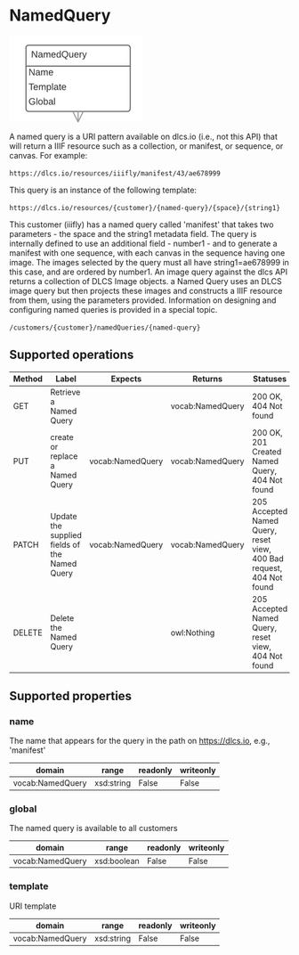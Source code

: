 # NamedQuery

![](namedquery.png)

A named query is a URI pattern available on dlcs.io (i.e., not this API) that will return a IIIF resource such as a collection, or manifest, or sequence, or canvas. For example:

`https://dlcs.io/resources/iiifly/manifest/43/ae678999`

This query is an instance of the following template:

`https://dlcs.io/resources/{customer}/{named-query}/{space}/{string1}`

This customer (iiifly) has a named query called 'manifest' that takes two parameters - the space and the string1 metadata field. The query is internally defined to use an additional field - number1 -  and to generate a manifest with one sequence, with each canvas in the sequence having one image. The images selected by the query must all have string1=ae678999 in this case, and are ordered by number1.  An image query against the dlcs API returns a collection of DLCS Image objects. a Named Query uses an DLCS image query but then projects these images and  constructs a IIIF resource from them, using the parameters provided. Information on designing and configuring named queries is provided in a special topic.


`/customers/{customer}/namedQueries/{named-query}`


## Supported operations


| Method | Label                                         | Expects          | Returns          | Statuses                                                             |
|--------|-----------------------------------------------|------------------|------------------|----------------------------------------------------------------------|
| GET    | Retrieve a Named Query                        |                  | vocab:NamedQuery | 200 OK, 404 Not found                                                |
| PUT    | create or replace a Named Query               | vocab:NamedQuery | vocab:NamedQuery | 200 OK, 201 Created Named Query, 404 Not found                       |
| PATCH  | Update the supplied fields of the Named Query | vocab:NamedQuery | vocab:NamedQuery | 205 Accepted Named Query, reset view, 400 Bad request, 404 Not found |
| DELETE | Delete the Named Query                        |                  | owl:Nothing      | 205 Accepted Named Query, reset view, 404 Not found                  |


## Supported properties


### name

The name that appears for the query in the path on https://dlcs.io, e.g., 'manifest'


| domain           | range      | readonly | writeonly |
|------------------|------------|----------|-----------|
| vocab:NamedQuery | xsd:string | False    | False     |


### global

The named query is available to all customers


| domain           | range       | readonly | writeonly |
|------------------|-------------|----------|-----------|
| vocab:NamedQuery | xsd:boolean | False    | False     |


### template

URI template


| domain           | range      | readonly | writeonly |
|------------------|------------|----------|-----------|
| vocab:NamedQuery | xsd:string | False    | False     |

